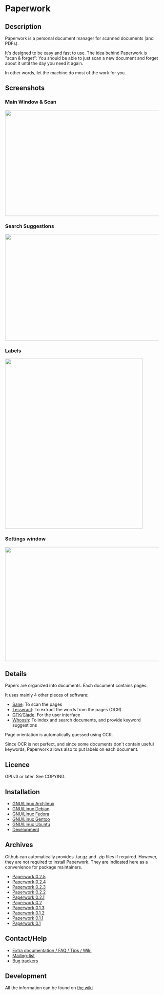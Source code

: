 # Paperwork


## Description

Paperwork is a personal document manager for scanned documents (and PDFs).

It's designed to be easy and fast to use. The idea behind Paperwork
is "scan & forget": You should be able to just scan a new document and
forget about it until the day you need it again.

In other words, let the machine do most of the work for you.


## Screenshots

### Main Window &amp; Scan

<a href="http://youtu.be/goEgIiq2Tuc">
  <img src="https://raw.github.com/jflesch/paperwork-screenshots/master/0.2/main_window.png" width="512" height="347" />
</a>

### Search Suggestions

<a href="https://raw.github.com/jflesch/paperwork-screenshots/master/0.2/suggestions.png">
  <img src="https://raw.github.com/jflesch/paperwork-screenshots/master/0.2/suggestions.png" width="512" height="349" />
</a>

### Labels

<a href="https://raw.github.com/jflesch/paperwork-screenshots/master/0.2/multiple_labels.png">
  <img src="https://raw.github.com/jflesch/paperwork-screenshots/master/0.2/multiple_labels.png" width="450" height="557" />
</a>

### Settings window

<a href="https://raw.github.com/jflesch/paperwork-screenshots/master/0.2/settings.png">
  <img src="https://raw.github.com/jflesch/paperwork-screenshots/master/0.2/settings.png" width="512" height="374" />
</a>


## Details

Papers are organized into documents. Each document contains pages.

It uses mainly 4 other pieces of software:

* [Sane](http://www.sane-project.org/): To scan the pages
* [Tesseract](http://code.google.com/p/tesseract-ocr/): To extract the words from the pages (OCR)
* [GTK](http://www.gtk.org/)/[Glade](https://glade.gnome.org/): For the user interface
* [Whoosh](https://pypi.python.org/pypi/Whoosh/): To index and search documents, and provide keyword suggestions

Page orientation is automatically guessed using OCR.

Since OCR is not perfect, and since some documents don't contain useful keywords, 
Paperwork allows also to put labels on each document.


## Licence

GPLv3 or later. See COPYING.


## Installation

* [GNU/Linux Archlinux](doc/install.archlinux.markdown)
* [GNU/Linux Debian](doc/install.debian.markdown)
* [GNU/Linux Fedora](doc/install.fedora.markdown)
* [GNU/Linux Gentoo](doc/install.gentoo.markdown)
* [GNU/Linux Ubuntu](doc/install.debian.markdown)
* [Development](doc/install.devel.markdown)


## Archives

Github can automatically provides .tar.gz and .zip files if required. However,
they are not required to install Paperwork. They are indicated here as a
convenience for package maintainers.

* [Paperwork 0.2.5](https://github.com/jflesch/paperwork/archive/0.2.5.tar.gz)
* [Paperwork 0.2.4](https://github.com/jflesch/paperwork/archive/0.2.4.tar.gz)
* [Paperwork 0.2.3](https://github.com/jflesch/paperwork/archive/0.2.3.tar.gz)
* [Paperwork 0.2.2](https://github.com/jflesch/paperwork/archive/0.2.2.tar.gz)
* [Paperwork 0.2.1](https://github.com/jflesch/paperwork/archive/0.2.1.tar.gz)
* [Paperwork 0.2](https://github.com/jflesch/paperwork/archive/0.2.tar.gz)
* [Paperwork 0.1.3](https://github.com/jflesch/paperwork/archive/0.1.3.tar.gz)
* [Paperwork 0.1.2](https://github.com/jflesch/paperwork/archive/0.1.2.tar.gz)
* [Paperwork 0.1.1](https://github.com/jflesch/paperwork/archive/0.1.1.tar.gz)
* [Paperwork 0.1](https://github.com/jflesch/paperwork/archive/0.1.tar.gz)


## Contact/Help

* [Extra documentation / FAQ / Tips / Wiki](https://github.com/jflesch/paperwork/wiki)
* [Mailing-list](https://github.com/jflesch/paperwork/wiki/Contact#mailing-list)
* [Bug trackers](https://github.com/jflesch/paperwork/wiki/Contact#bug-trackers)


## Development

All the information can be found on [the wiki](https://github.com/jflesch/paperwork/wiki#for-developers)
